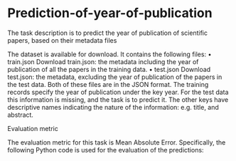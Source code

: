 # Prediction-of-year-of-publication

The task description is
 to predict the year of publication of scientific papers, based on their metadata files

The dataset is available for download. It contains the following files:
•	train.json Download train.json: the metadata including the year of publication of all the papers in the training data.
•	test.json Download test.json: the metadata, excluding the year of publication of the papers in the test data.
Both of these files are in the JSON format.
The training records specify the year of publication under the key year.
For the test data this information is missing, and the task is to predict it. 
The other keys have descriptive names indicating the nature of the information: e.g. title, and abstract.

Evaluation metric

The evaluation metric for this task is Mean Absolute Error. Specifically,
the following Python code is used for the evaluation of the predictions:
